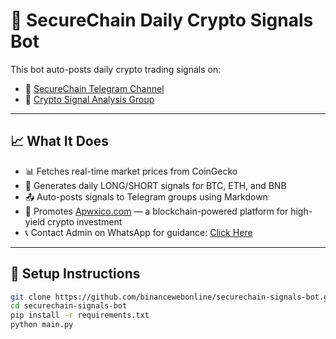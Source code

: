 # 📡 SecureChain Daily Crypto Signals Bot

This bot auto-posts daily crypto trading signals on:

- 🔸 [SecureChain Telegram Channel](https://t.me/SecureChainSignals)
- 🔸 [Crypto Signal Analysis Group](https://t.me/cryptosignanalysis)

---

## 📈 What It Does

- 📊 Fetches real-time market prices from CoinGecko
- 🚦 Generates daily LONG/SHORT signals for BTC, ETH, and BNB
- 📤 Auto-posts signals to Telegram groups using Markdown
- 💼 Promotes [Apwxico.com](https://apwxico.com/register) — a blockchain-powered platform for high-yield crypto investment
- 📞 Contact Admin on WhatsApp for guidance: [Click Here](https://wa.me/message/GH53ISFH45EWG1)

---

## 🚀 Setup Instructions

```bash
git clone https://github.com/binancewebonline/securechain-signals-bot.git
cd securechain-signals-bot
pip install -r requirements.txt
python main.py
